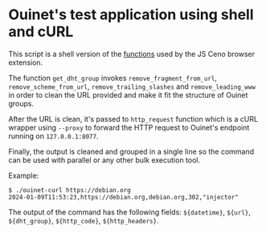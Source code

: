 # Ouinet's test application using shell and cURL

This script is a shell version of the [functions](https://gitlab.com/censorship-no/ceno-ext-settings/-/blob/master/background.js)
used by the JS Ceno browser extension.

The function `get_dht_group` invokes `remove_fragment_from_url`,
`remove_scheme_from_url`, `remove_trailing_slashes` and `remove_leading_www`
in order to clean the URL provided and make it fit the structure of Ouinet
groups.

After the URL is clean, it's passed to `http_request` function which is a
cURL wrapper using `--proxy` to forward the HTTP request to Ouinet's endpoint
running on `127.0.0.1:8077`.

Finally, the output is cleaned and grouped in a single line so the command can
be used with parallel or any other bulk execution tool.

Example:

    $ ./ouinet-curl https://debian.org
    2024-01-09T11:53:23,https://debian.org,debian.org,302,"injector"

The output of the command has the following fields: `${datetime}`, `${url}`,
`${dht_group}`, `${http_code}`, `${http_headers}`.
